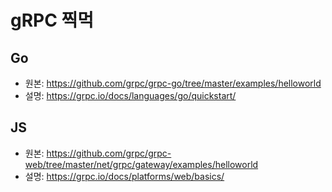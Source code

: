 # gRPC 찍먹

## Go
* 원본: https://github.com/grpc/grpc-go/tree/master/examples/helloworld
* 설명: https://grpc.io/docs/languages/go/quickstart/

## JS
* 원본: https://github.com/grpc/grpc-web/tree/master/net/grpc/gateway/examples/helloworld
* 설명: https://grpc.io/docs/platforms/web/basics/
